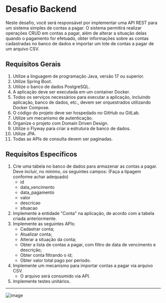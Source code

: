 # Desafio Backend

Neste desafio, você será responsável por implementar uma API REST para um sistema simples de contas a pagar. O sistema permitirá realizar operações CRUD em contas a pagar, além de alterar a situação delas quando o pagamento for efetuado, obter informações sobre as contas cadastradas no banco de dados e importar um lote de contas a pagar de um arquivo CSV.

## Requisitos Gerais

1. Utilize a linguagem de programação Java, versão 17 ou superior.
2. Utilize Spring Boot.
3. Utilize o banco de dados PostgreSQL.
4. A aplicação deve ser executada em um container Docker.
5. Todos os serviços necessários para executar a aplicação, incluindo aplicação, banco de dados, etc., devem ser orquestrados utilizando Docker Compose.
6. O código do projeto deve ser hospedado no GitHub ou GitLab.
7. Utilize um mecanismo de autenticação.
8. Organize o projeto com Domain Driven Design.
9. Utilize o Flyway para criar a estrutura de banco de dados.
10. Utilize JPA.
11. Todas as APIs de consulta devem ser paginadas.

## Requisitos Específicos

1. Crie uma tabela no banco de dados para armazenar as contas a pagar. Deve incluir, no mínimo, os seguintes campos: (Faça a tipagem conforme achar adequado)
    - id
    - data_vencimento
    - data_pagamento
    - valor
    - descricao
    - situacao
2. Implemente a entidade "Conta" na aplicação, de acordo com a tabela criada anteriormente.
3. Implemente as seguintes APIs:
    - Cadastrar conta;
    - Atualizar conta;
    - Alterar a situação da conta;
    - Obter a lista de contas a pagar, com filtro de data de vencimento e descrição;
    - Obter conta filtrando o id;
    - Obter valor total pago por período.
4. Implemente um mecanismo para importar contas a pagar via arquivo CSV.
    - O arquivo será consumido via API.
5. Implemente testes unitários.

---

![image](https://github.com/brunocrodriguessouza/payflow/assets/1760665/63768756-f4bd-4fe3-8920-63054e1dbf2c)





